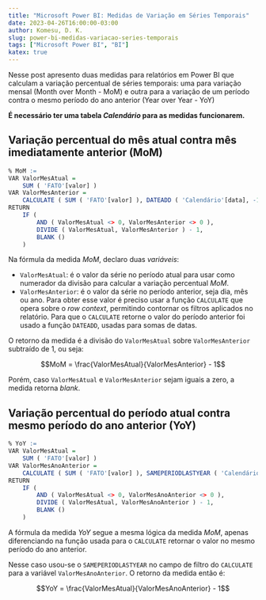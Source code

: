```yaml
---
title: "Microsoft Power BI: Medidas de Variação em Séries Temporais"
date: 2023-04-26T16:00:00-03:00
author: Komesu, D. K.
slug: power-bi-medidas-variacao-series-temporais
tags: ["Microsoft Power BI", "BI"]
katex: true
---
```


Nesse post apresento duas medidas para relatórios em Power BI que calculam a variação percentual de séries temporais: uma para variação mensal (Month over Month - MoM) e outra para a variação de um período contra o mesmo período do ano anterior (Year over Year - YoY)

<!--more-->

__É necessário ter uma tabela *Calendário* para as medidas funcionarem.__

## Variação percentual do mês atual contra mês imediatamente anterior (MoM)

```r
% MoM :=
VAR ValorMesAtual =
    SUM ( 'FATO'[valor] )
VAR ValorMesAnterior =
    CALCULATE ( SUM ( 'FATO'[valor] ), DATEADD ( 'Calendário'[data], -1, MONTH ) )
RETURN
    IF (
        AND ( ValorMesAtual <> 0, ValorMesAnterior <> 0 ),
        DIVIDE ( ValorMesAtual, ValorMesAnterior ) - 1,
        BLANK ()
    )
```

Na fórmula da medida _MoM_, declaro duas _variáveis_:

- `ValorMesAtual`: é o valor da série no período atual para usar como numerador da divisão para calcular a variação percentual _MoM_.
- `ValorMesAnterior`: é o valor da série no período anterior, seja dia, mês ou ano. Para obter esse valor é preciso usar a função `CALCULATE` que opera sobre o _row context_, permitindo contornar os filtros aplicados no relatório. Para que o `CALCULATE` retorne o valor do período anterior foi usado a função `DATEADD`, usadas para somas de datas.

O retorno da medida é a divisão do `ValorMesAtual` sobre `ValorMesAnterior` subtraído de 1, ou seja:

$$MoM = \frac{ValorMesAtual}{ValorMesAnterior} - 1$$

Porém, caso `ValorMesAtual` e `ValorMesAnterior` sejam iguais a zero, a medida retorna _blank_.

## Variação percentual do período atual contra mesmo período do ano anterior (YoY)

```r
% YoY :=
VAR ValorMesAtual =
    SUM ( 'FATO'[valor] )
VAR ValorMesAnoAnterior =
    CALCULATE ( SUM ( 'FATO'[valor] ), SAMEPERIODLASTYEAR ( 'Calendário'[data] ) )
RETURN
    IF (
        AND ( ValorMesAtual <> 0, ValorMesAnoAnterior <> 0 ),
        DIVIDE ( ValorMesAtual, ValorMesAnoAnterior ) - 1,
        BLANK ()
    )
```

A fórmula da medida _YoY_ segue a mesma lógica da medida _MoM_, apenas diferenciando na função usada para o `CALCULATE` retornar o valor no mesmo período do ano anterior.

Nesse caso usou-se o `SAMEPERIODLASTYEAR` no campo de filtro do `CALCULATE` para a variável `ValorMesAnoAnterior`. O retorno da medida então é:

$$YoY = \frac{ValorMesAtual}{ValorMesAnoAnterior} - 1$$

